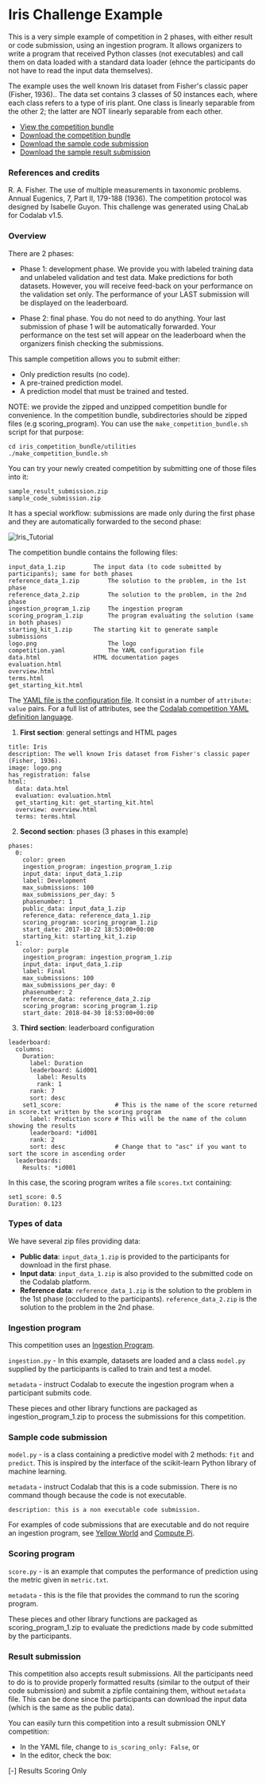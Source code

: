 # Iris Challenge Example

This is a very simple example of competition in 2 phases, with either result or code submission, using an ingestion program.
It allows organizers to write a program that received Python classes (not executables) and call them on data loaded with a standard data loader (ehnce the participants do not have to read the input data themselves).

The example uses the well known Iris dataset from Fisher's classic paper (Fisher, 1936).. The data set contains 3 classes of 50 instances each, where each class refers to a type of iris plant. One class is linearly separable from the other 2; the latter are NOT linearly separable from each other.

* [View the competition bundle](https://github.com/codalab/competition-examples/tree/master/codalab/Iris/iris_competition_bundle)
* [Download the competition bundle](https://github.com/codalab/competition-examples/blob/master/codalab/Iris/iris_competition_bundle.zip)
* [Download the sample code submission](https://github.com/codalab/competition-examples/blob/master/codalab/Iris/iris_sample_code_submission.zip)
* [Download the sample result submission](https://github.com/codalab/competition-examples/blob/master/codalab/Iris/iris_sample_result_submission.zip)

### References and credits

R. A. Fisher. The use of multiple measurements in taxonomic problems. Annual Eugenics, 7, Part II, 179-188 (1936). 
The competition protocol was designed by Isabelle Guyon. 
This challenge was generated using ChaLab for Codalab v1.5.

### Overview

There are 2 phases:

* Phase 1: development phase. We provide you with labeled training data and unlabeled validation and test data. Make predictions for both datasets. However, you will receive feed-back on your performance on the validation set only. The performance of your LAST submission will be displayed on the leaderboard.

* Phase 2: final phase. You do not need to do anything. Your last submission of phase 1 will be automatically forwarded. Your performance on the test set will appear on the leaderboard when the organizers finish checking the submissions.

This sample competition allows you to submit either:

* Only prediction results (no code).
* A pre-trained prediction model.
* A prediction model that must be trained and tested.

NOTE: we provide the zipped and unzipped competition bundle for convenience. In the competition bundle, subdirectories should be zipped files (e.g scoring\_program). You can use the `make_competition_bundle.sh` script for that purpose:

```
cd iris_competition_bundle/utilities
./make_competition_bundle.sh
```

You can try your newly created competition by submitting one of those files into it:
```
sample_result_submission.zip
sample_code_submission.zip
```





It has a special workflow: submissions are made only during the first phase and they are automatically forwarded to the second phase:

![Iris_Tutorial](https://user-images.githubusercontent.com/11784999/216441257-19878303-fe95-4633-9323-c87dd7e0a620.png)


The competition bundle contains the following files:
```
input_data_1.zip	    The input data (to code submitted by participants); same for both phases    
reference_data_1.zip        The solution to the problem, in the 1st phase
reference_data_2.zip        The solution to the problem, in the 2nd phase
ingestion_program_1.zip     The ingestion program
scoring_program_1.zip	    The program evaluating the solution (same in both phases)
starting_kit_1.zip	    The starting kit to generate sample submissions
logo.png                    The logo
competition.yaml            The YAML configuration file
data.html	            HTML documentation pages	
evaluation.html		
overview.html	
terms.html
get_starting_kit.html
```

The [YAML file is the configuration file](https://github.com/codalab/competition-examples/blob/master/basic-competition-bundles/Iris/iris_competition_bundle/competition.yaml). It consist in a number of `attribute: value` pairs. For a full list of attributes, see the [Codalab competition YAML definition language](Organizer_Codalab-competition-YAML-definition-language).

1. **First section**: general settings and HTML pages
```
title: Iris
description: The well known Iris dataset from Fisher's classic paper (Fisher, 1936).
image: logo.png
has_registration: false
html:
  data: data.html
  evaluation: evaluation.html
  get_starting_kit: get_starting_kit.html
  overview: overview.html
  terms: terms.html
```
2. **Second section**: phases (3 phases in this example)
```
phases:
  0:
    color: green
    ingestion_program: ingestion_program_1.zip
    input_data: input_data_1.zip
    label: Development
    max_submissions: 100
    max_submissions_per_day: 5
    phasenumber: 1
    public_data: input_data_1.zip
    reference_data: reference_data_1.zip
    scoring_program: scoring_program_1.zip
    start_date: 2017-10-22 18:53:00+00:00
    starting_kit: starting_kit_1.zip
  1:
    color: purple
    ingestion_program: ingestion_program_1.zip
    input_data: input_data_1.zip
    label: Final
    max_submissions: 100
    max_submissions_per_day: 0
    phasenumber: 2
    reference_data: reference_data_2.zip
    scoring_program: scoring_program_1.zip
    start_date: 2018-04-30 18:53:00+00:00
```
3. **Third section**: leaderboard configuration
```
leaderboard:
  columns:
    Duration:
      label: Duration
      leaderboard: &id001
        label: Results
        rank: 1
      rank: 7
      sort: desc
    set1_score:               # This is the name of the score returned in score.txt written by the scoring program
      label: Prediction score # This will be the name of the column showing the results
      leaderboard: *id001
      rank: 2
      sort: desc              # Change that to "asc" if you want to sort the score in ascending order
  leaderboards:
    Results: *id001
```
In this case, the scoring program writes a file `scores.txt` containing:
```
set1_score: 0.5
Duration: 0.123
```

### Types of data
We have several zip files providing data:
* **Public data**: `input_data_1.zip` is provided to the participants for download in the first phase. 
* **Input data**: `input_data_1.zip` is also provided to the submitted code on the Codalab platform.  
* **Reference data**: `reference_data_1.zip` is the solution to the problem in the 1st phase (occluded to the participants). `reference_data_2.zip` is the solution to the problem in the 2nd phase.

### Ingestion program

This competition uses an [Ingestion Program](User_Building-an-Ingestion-Program-for-a-Competition). 

`ingestion.py` - In this example, datasets are loaded and a class `model.py` supplied by the participants is called to train and test a model.

`metadata` - instruct Codalab to execute the ingestion program when a participant submits code.

These pieces and other library functions are packaged as ingestion_program_1.zip to process the submissions for this competition.

### Sample code submission

`model.py` - is a class containing a predictive model with 2 methods: `fit` and `predict`. This is inspired by the interface of the scikit-learn Python library of machine learning.

`metadata` - instruct Codalab that this is a code submission. There is no command though because the code is not executable.
```
description: this is a non executable code submission.
```

For examples of code submissions that are executable and do not require an ingestion program, see [Yellow World](Example_yellow_world) and [Compute Pi](Example_compute-pi).

### Scoring program

`score.py` - is an example that computes the performance of prediction using the metric given in `metric.txt`.

`metadata` - this is the file that provides the command to run the scoring program.

These pieces and other library functions are packaged as scoring_program_1.zip to evaluate the predictions made by code submitted by the participants.

### Result submission

This competition also accepts result submissions. All the participants need to do is to provide properly formatted results (similar to the output of their code submission) and submit a zipfile containing them, without `metadata` file. This can be done since the participants can download the input data (which is the same as the public data).

You can easily turn this competition into a result submission ONLY competition:
* In the YAML file, change to `is_scoring_only: False`, or
* In the editor, check the box:

[-] Results Scoring Only



